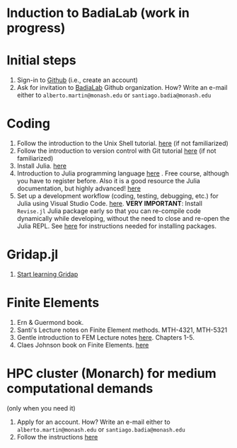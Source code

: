 # Induction to BadiaLab (work in progress)

# Initial steps
 1. Sign-in to [Github](https://github.com/) (i.e., create an account)
 2. Ask for invitation to [BadiaLab](https://github.com/BadiaLab) Github organization. How? Write an e-mail either to `alberto.martin@monash.edu` or `santiago.badia@monash.edu`

# Coding 

1. Follow the introduction to the Unix Shell tutorial. [here](https://github.com/MonashMath/SCI1022/blob/master/Unix-CLI.md) (if not familiarized)
2. Follow the introduction to version control with Git tutorial [here](https://github.com/MonashMath/SCI1022/blob/master/Git.md) (if not familiarized)
3. Install Julia. [here](https://github.com/gridap/Gridap.jl/wiki/Start-learning-Julia)
4. Introduction to Julia programming language [here](https://juliaacademy.com/p/intro-to-julia) . Free course, although you have to register before. Also it is a good resource the Julia documentation, but highly advanced! [here](https://docs.julialang.org/en/v1/)
5. Set up a development workflow (coding, testing, debugging, etc.) for Julia using Visual Studio Code. [here](https://github.com/gridap/Gridap.jl/wiki/Visual-Studio-Code-as-Julia-IDE). **VERY IMPORTANT**: Install `Revise.jl` Julia package early so that you can re-compile code dynamically while developing, without the need to close and re-open the Julia REPL. See [here](https://pkgdocs.julialang.org/v1/) for instructions needed for installing packages.

# Gridap.jl 

1. [Start learning Gridap](https://github.com/gridap/Gridap.jl/wiki/Start-learning-Gridap)

# Finite Elements 
 1. Ern & Guermond book.
 2. Santi's Lecture notes on Finite Element methods. MTH-4321, MTH-5321
 3. Gentle introduction to FEM Lecture notes [here](https://team-pancho.github.io/documents/anIntro2FEM_2015.pdf). Chapters 1-5.
 4. Claes Johnson book on Finite Elements. [here](https://www.booktopia.com.au/numerical-solution-of-partial-differential-equations-by-the-finite-element-method-claes-johnson/book/9780486469003.html?source=pla&gclid=CjwKCAiA78aNBhAlEiwA7B76pyECVNAow3Euugh0nZIWJ1C3O-n8rQAhK3GrEWuYJkErXaPqSvaMdhoCH1sQAvD_BwE)

# HPC cluster (Monarch) for medium computational demands

(only when you need it)

1. Apply for an account. How? Write an e-mail either to `alberto.martin@monash.edu` or `santiago.badia@monash.edu`
2. Follow the instructions [here](https://github.com/gridap/GridapDistributed.jl/wiki/Monarch-(Monash)-Useful-links,-commands,-and-workflows)
